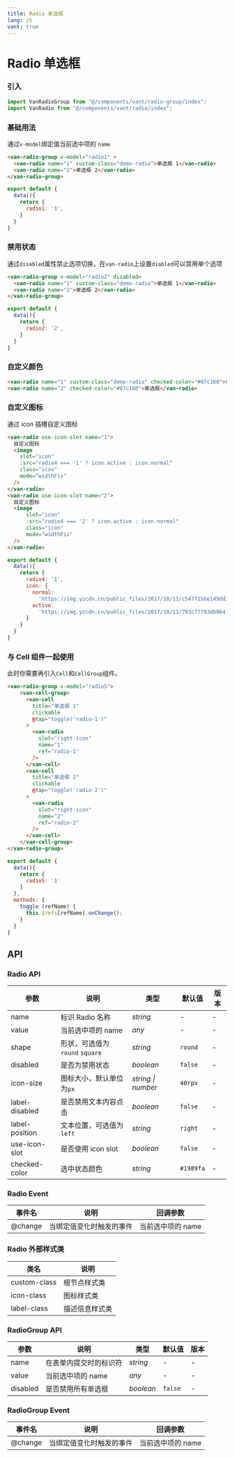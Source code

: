 ```yaml
---
title: Radio 单选框
lang: zh
vant: true
---
```


# Radio 单选框

### 引入

```js
import VanRadioGroup from "@/components/vant/radio-group/index";
import VanRadio from "@/components/vant/radio/index";
```
### 基础用法

通过`v-model`绑定值当前选中项的 `name`

```html
<van-radio-group v-model="radio1" >
  <van-radio name="1" custom-class="demo-radio">单选框 1</van-radio>
  <van-radio name="2">单选框 2</van-radio>
</van-radio-group>
```

```js
export default {
  data(){
    return {
      radio1: '1',
    }
  }
}
```

### 禁用状态

通过`disabled`属性禁止选项切换，在`van-radio`上设置`diabled`可以禁用单个选项

```html
<van-radio-group v-model="radio2" disabled>
  <van-radio name="1" custom-class="demo-radio">单选框 1</van-radio>
  <van-radio name="2">单选框 2</van-radio>
</van-radio-group>
```

```js
export default {
  data(){
    return {
      radio2: '2',
    }
  }
}
```

### 自定义颜色

 ```html
<van-radio name="1" custom-class="demo-radio" checked-color="#07c160">单选框</van-radio>
<van-radio name="2" checked-color="#07c160">单选框</van-radio>
```

### 自定义图标

通过 icon 插槽自定义图标

```html
<van-radio use-icon-slot name="1">
  自定义图标
  <image
    slot="icon"
    :src="radio4 === '1' ? icon.active : icon.normal"
    class="icon"
    mode="widthFix"
  />
</van-radio>
<van-radio use-icon-slot name="2">
  自定义图标
  <image
      slot="icon"
      :src="radio4 === '2' ? icon.active : icon.normal"
      class="icon"
      mode="widthFix"
  />
</van-radio>
```

```js
export default {
  data(){
    return {
      radio4: '1',
      icon: {
        normal:
          'https://img.yzcdn.cn/public_files/2017/10/13/c547715be149dd3faa817e4a948b40c4.png',
        active:
          'https://img.yzcdn.cn/public_files/2017/10/13/793c77793db8641c4c325b7f25bf130d.png'
      }
    }
  }
}
```

### 与 Cell 组件一起使用

此时你需要再引入`Cell`和`CellGroup`组件。

```html
<van-radio-group v-model="radio5">
    <van-cell-group>
      <van-cell
        title="单选框 1"
        clickable
        @tap="toggle('radio-1')"
      >
        <van-radio
          slot="right-icon"
          name="1"
          ref="radio-1"
        />
      </van-cell>
      <van-cell
        title="单选框 2"
        clickable
        @tap="toggle('radio-2')"
      >
        <van-radio
          slot="right-icon"
          name="2"
          ref="radio-2"
        />
      </van-cell>
    </van-cell-group>
</van-radio-group>
```

```js
export default {
  data(){
    return {
      radio5: '1'
    }
  },
  methods: {
    toggle (refName) {
      this.$refs[refName].onChange();
    }
  }
}
```

## API

### Radio API

| 参数 | 说明 | 类型 | 默认值 | 版本 |
|-----------|-----------|-----------|-------------|-------------|
| name | 标识 Radio 名称 | *string* | - | - |
| value | 当前选中项的 name | *any* | - | - |
| shape | 形状，可选值为 `round` `square` | *string* | `round` | - |
| disabled | 是否为禁用状态 | *boolean* | `false` | - |
| icon-size | 图标大小，默认单位为`px` | *string \| number* | `40rpx` | - |
| label-disabled | 是否禁用文本内容点击 | *boolean* | `false` | - |
| label-position | 文本位置，可选值为 `left` | *string* | `right` | - |
| use-icon-slot | 是否使用 icon slot | *boolean* | `false` | - |
| checked-color | 选中状态颜色 | *string* | `#1989fa` | - |

### Radio Event

| 事件名 | 说明 | 回调参数 |
|-----------|-----------|-----------|
| @change | 当绑定值变化时触发的事件 | 当前选中项的 name |

### Radio 外部样式类

| 类名 | 说明 |
|-----------|-----------|
| custom-class | 根节点样式类 |
| icon-class | 图标样式类 |
| label-class | 描述信息样式类 |

### RadioGroup API

| 参数 | 说明 | 类型 | 默认值 | 版本 |
|-----------|-----------|-----------|-------------|-------------|
| name | 在表单内提交时的标识符 | *string* | - | - |
| value | 当前选中项的 name | *any* | - | - |
| disabled | 是否禁用所有单选框 | *boolean* | `false` | - |

### RadioGroup Event

| 事件名 | 说明 | 回调参数 |
|-----------|-----------|-----------|
| @change | 当绑定值变化时触发的事件 | 当前选中项的 name |
